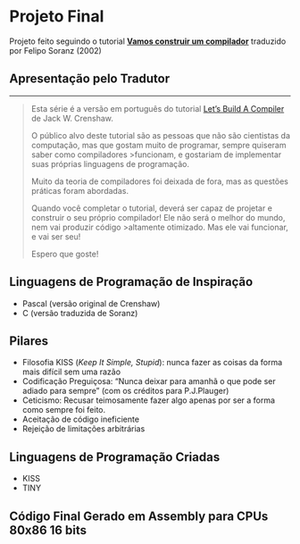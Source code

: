 # Projeto Final

Projeto feito seguindo o tutorial [**Vamos construir um compilador**](https://feliposz.github.io/tutorial-compiladores/) traduzido por Felipo Soranz (2002)

## Apresentação pelo Tradutor

---

> Esta série é a versão em português do tutorial [Let’s Build A Compiler](https://compilers.iecc.com/crenshaw/) de Jack W. Crenshaw.
>
> O público alvo deste tutorial são as pessoas que não são cientistas da computação, mas que gostam muito de programar, sempre quiseram saber como compiladores >funcionam, e gostariam de implementar suas próprias linguagens de programação.
>
> Muito da teoria de compiladores foi deixada de fora, mas as questões práticas foram abordadas.
>
> Quando você completar o tutorial, deverá ser capaz de projetar e construir o seu próprio compilador! Ele não será o melhor do mundo, nem vai produzir código >altamente otimizado. Mas ele vai funcionar, e vai ser seu!
>
> Espero que goste!

## Linguagens de Programação de Inspiração

- Pascal (versão original de Crenshaw)
- C (versão traduzida de Soranz)

## Pilares

- Filosofia KISS (_Keep It Simple, Stupid_): nunca fazer as coisas da forma mais difícil sem uma razão
- Codificação Preguiçosa: “Nunca deixar para amanhã o que pode ser adiado para sempre” (com os créditos para P.J.Plauger)
- Ceticismo: Recusar teimosamente fazer algo apenas por ser a forma como sempre foi feito.
- Aceitação de código ineficiente
- Rejeição de limitações arbitrárias

## Linguagens de Programação Criadas

- KISS
- TINY

## Código Final Gerado em Assembly para CPUs 80x86 16 bits
